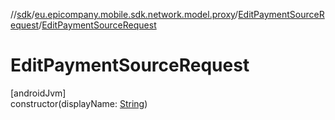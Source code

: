 //[sdk](../../../index.md)/[eu.epicompany.mobile.sdk.network.model.proxy](../index.md)/[EditPaymentSourceRequest](index.md)/[EditPaymentSourceRequest](-edit-payment-source-request.md)

# EditPaymentSourceRequest

[androidJvm]\
constructor(displayName: [String](https://kotlinlang.org/api/latest/jvm/stdlib/kotlin/-string/index.html))
